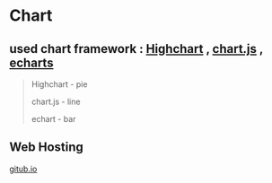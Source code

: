 # Chart
## used chart framework : [Highchart](https://www.highcharts.com/) , [chart.js](https://www.chartjs.org/) , [echarts](https://echarts.apache.org/en/index.html)
> Highchart - pie
> 
> chart.js - line
> 
> echart - bar
## Web Hosting
[gitub.io](https://pwrwpw.github.io/ChartQuiz/)
